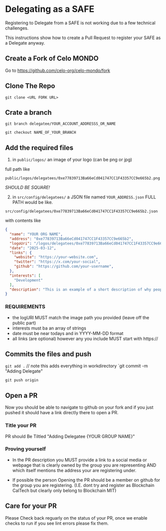 # Delegating as a SAFE

Registering to Delegate from a SAFE is not working due to a few technical challenges. 

This instructions show how to create a Pull Request to register your SAFE as a Delegate anyway.

## Create a Fork of Celo MONDO

Go to https://github.com/celo-org/celo-mondo/fork


## Clone The Repo

`git clone <URL FORK URL>`

## Crate a branch

`git branch delegatee/YOUR_ACCOUNT_ADDRESSS_OR_NAME`

`git checkout NAME_OF_YOUR_BRANCH`

## Add the required files 

1. in `public/logos/` an image of your logo (can be png or jpg) 

full path like 

```
public/logos/delegatees/0xe77839713Ba66eCd041747CC1F43357CC9e665b2.png
```

*SHOULD BE SQUARE!*


2. in `src/config/delegatees/` a JSON file named `YOUR_ADDRESS.json` FULL PATH would be like.

```
src/config/delegatees/0xe77839713Ba66eCd041747CC1F43357CC9e665b2.json
```

with contents like 

```json
{
  "name": "YOUR ORG NAME",
  "address": "0xe77839713Ba66eCd041747CC1F43357CC9e665b2",
  "logoUri": "/logos/delegatees/0xe77839713Ba66eCd041747CC1F43357CC9e665b2.png",
  "date": "2025-03-12",
  "links": {
    "website": "https://your-website.com",
    "twitter": "https://x.com/your-social",
    "github": "https://github.com/your-username",
  },
  "interests": [
    "Development"
  ],
  "description": "This is an example of a short description of why people would delegate to you"
}
```

### REQUIREMENTS

* the logURI MUST match the image path you provided (leave off the public part)
* interests must ba an array of strings
* date must be near todays and in YYYY-MM-DD format
* all links (are optional) however any you include MUST start with https:// 

## Commits the files and push

`git add .` // note this adds everything in workdirectory
`git commit -m "Adding Delegate"

`git push origin`

## Open a PR

Now you should be able to navigate to github on your fork and if you just pushed it should have a link directly there to open a PR.

### Title your PR

PR should Be Tiltled "Adding Delegatee {YOUR GROUP NAME}"

### Proving yourself

* In the PR description you MUST provide a link to a social media or webpage that is clearly owned by the group you are representing AND which itself mentions the address your are registering under. 

* If possible the person Opening the PR should be a member on github for the group you are registering. (I.E. dont try and register as Blockchain CalTech but clearly only belong to Blockchain MIT)

## Care for your PR

Please Check back reguarly on the status of your PR, once we enable checks to run if you see lint errors please fix them.